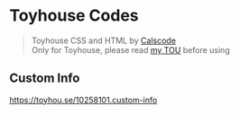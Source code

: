 # Toyhouse Codes
> Toyhouse CSS and HTML by [Calscode](https://toyhou.se/CalsCode)
<br> Only for Toyhouse, please read [my TOU](https://toyhou.se/9899835.cal-s-term-of-use) before using

## Custom Info
https://toyhou.se/10258101.custom-info
